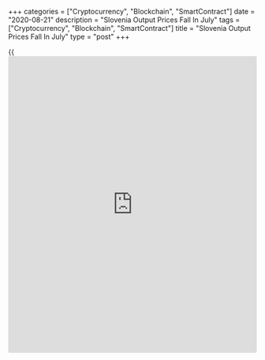 +++
categories = ["Cryptocurrency", "Blockchain", "SmartContract"]
date = "2020-08-21"
description = "Slovenia Output Prices Fall In July"
tags = ["Cryptocurrency", "Blockchain", "SmartContract"]
title = "Slovenia Output Prices Fall In July"
type = "post"
+++

{{<iframe id="large-banner" src="https://www.bounty.group/#slide=11.0" width="100%" height="600" scrolling="no" style="border: 0px solid rgb(216, 221, 230); border-radius: 3px;">}}

Slovenia's output prices fell in July, figures from the Statistical
Office of the Republic of Slovenia showed on Friday.

Output prices fell 0.2 percent year-on-year in July. Domestic market
output prices grew 0.3 percent, while those for the export market
dropped 0.7 percent.

Prices for energy grew 4.6 percent yearly in July. Prices for capital
goods rose 1.1 percent and those of consumer goods increased 0.1
percent.

Meanwhile, prices for intermediate goods fell 1.6 percent.

Producer prices for water supply gained 11.3 percent and those of
electricity grew 5.1 percent. Prices for mining and quarrying rose 1.2
percent.

Meanwhile, prices for manufacturing 0.5 percent.

On a month-on-month basis, output prices rose 0.3 percent in July.

For comments and feedback [contact](https://www.playgroundfx.com/contact/): editorial@rtt[news](https://www.letsplayfx.com/blog/forex-news-website/).com

[Economic News][1]

 **What parts of the world are seeing the best (and worst) economic
performances lately? Click[here][2] to check out our [Econ Scorecard][2]
and find out! See up-to-the-moment [ranking](https://www.playgroundfx.com/blog/crypto-exchange-ranking/)s for the best and worst
performers in [GDP][3], [unemployment rate][4], [inflation][5] and much
more.**

   1. www.rtt[news](https://www.letsplayfx.com/blog/forex-news-website/).com/Content/EconomicNews.aspx
   2. www.rtt[news](https://www.letsplayfx.com/blog/forex-news-website/).com/economic-scorecard/world-rank/PPI/highest-performance.aspx
   3. www.rtt[news](https://www.letsplayfx.com/blog/forex-news-website/).com/economic-scorecard/world-rank/GDP/highest-performance.aspx
   4. www.rtt[news](https://www.letsplayfx.com/blog/forex-news-website/).com/economic-scorecard/world-rank/unemployment-rate/lowest-performance.aspx
   5. www.rtt[news](https://www.letsplayfx.com/blog/forex-news-website/).com/economic-scorecard/world-rank/CPI/highest-performance.aspx